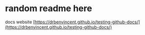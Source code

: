 # random readme here


docs website [https://drbenvincent.github.io/testing-github-docs/](https://drbenvincent.github.io/testing-github-docs/)
